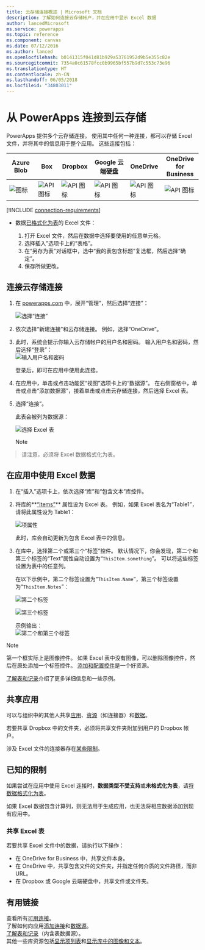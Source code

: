```yaml
---
title: 云存储连接概述 | Microsoft 文档
description: 了解如何连接云存储帐户，并在应用中显示 Excel 数据
author: lancedMicrosoft
ms.service: powerapps
ms.topic: reference
ms.component: canvas
ms.date: 07/12/2016
ms.author: lanced
ms.openlocfilehash: b0141315f041d81b929a53761952d9b5e355c82e
ms.sourcegitcommit: 7354a0c61578fcc0b9965bf557b9d7c553c73e96
ms.translationtype: HT
ms.contentlocale: zh-CN
ms.lasthandoff: 06/05/2018
ms.locfileid: "34803011"
---
```

# <a name="connect-to-cloud-storage-from-powerapps"></a>从 PowerApps 连接到云存储
PowerApps 提供多个云存储连接。 使用其中任何一种连接，都可以存储 Excel 文件，并将其中的信息用于整个应用。 这些连接包括：  

| **Azure Blob** | **Box** | **Dropbox** | **Google 云端硬盘** | **OneDrive** | **OneDrive<br>for Business** |
| --- | --- | --- | --- | --- | --- |
| ![图标](./media/cloud-storage-blob-connections/blobicon.png) |![API 图标][boxicon] |![API 图标][dropboxicon] |![API 图标][googledriveicon] |![API 图标][onedriveicon] |![API 图标][onedriveforbusinessicon] |

[!INCLUDE [connection-requirements](../../../includes/connection-requirements.md)]

* 数据[已格式化为表](https://support.office.com/article/Create-an-Excel-table-in-a-worksheet-E81AA349-B006-4F8A-9806-5AF9DF0AC664)的 Excel 文件：
  
  1. 打开 Excel 文件，然后在数据中选择要使用的任意单元格。
  2. 选择插入”选项卡上的“表格”。
  3. 在“另存为表”对话框中，选中“我的表包含标题”复选框，然后选择“确定”。
  4. 保存所做更改。

## <a name="connect-to-the-cloud-storage-connection"></a>连接云存储连接
1. 在 [powerapps.com](https://web.powerapps.com) 中，展开“管理”，然后选择“连接”：  
   
    ![选择“连接”](./media/cloud-storage-blob-connections/connections.png)
2. 依次选择“新建连接”和云存储连接。 例如，选择“OneDrive”。
3. 此时，系统会提示你输入云存储帐户的用户名和密码。 输入用户名和密码，然后选择“登录”：  
    ![输入用户名和密码](./media/cloud-storage-blob-connections/signin.png)
   
    登录后，即可在应用中使用此连接。
4. 在应用中，单击或点击功能区“视图”选项卡上的“数据源”。 在右侧窗格中，单击或点击“添加数据源”，接着单击或点击云存储连接，然后选择 Excel 表。
5. 选择“连接”。
   
    此表会被列为数据源：
   
    ![选择 Excel 表](./media/cloud-storage-blob-connections/selecttable.png)
   
    > [!NOTE]
> 请注意，必须将 Excel 数据格式化为表。

## <a name="using-the-excel-data-in-your-app"></a>在应用中使用 Excel 数据
1. 在“插入”选项卡上，依次选择“库”和“包含文本”库控件。
2. 将库的**[“Items”](../controls/properties-core.md)** 属性设为 Excel 表。 例如，如果 Excel 表名为“Table1”，请将此属性设为 Table1：  
   
    ![项属性](./media/cloud-storage-blob-connections/itemsproperty.png)  
   
    此时，库会自动更新为包含 Excel 表中的信息。
3. 在库中，选择第二个或第三个“标签”控件。 默认情况下，你会发现，第二个和第三个标签的“Text”属性自动设置为“`ThisItem.something`”。 可以将这些标签设置为表中的任意列。
   
    在以下示例中，第二个标签设置为“`ThisItem.Name`”，第三个标签设置为“`ThisItem.Notes`”：  
   
    ![第二个标签](./media/cloud-storage-blob-connections/items-secondtextbox.png)  
   
    ![第三个标签](./media/cloud-storage-blob-connections/items-thirdtextbox.png)  
   
    示例输出：  
    ![第二个和第三个标签](./media/cloud-storage-blob-connections/secondthirdtextboxes.png)
   
> [!NOTE]
> 第一个框实际上是图像控件。 如果 Excel 表中没有图像，可以删除图像控件，然后在原处添加一个标签控件。 [添加和配置控件](../add-configure-controls.md)是一个好资源。

[了解表和记录](../working-with-tables.md)介绍了更多详细信息和一些示例。  

## <a name="sharing-your-app"></a>共享应用
可以与组织中的其他人共享[应用](../share-app.md)、[资源](../share-app-resources.md)（如连接器）和[数据](../share-app-data.md)。

若要共享 Dropbox 中的文件夹，必须将共享文件夹附加到用户的 Dropbox 帐户。

涉及 Excel 文件的连接器存在[某些限制](#sharing-excel-tables)。

## <a name="known-limitations"></a>已知的限制
如果尝试在应用中使用 Excel 连接时，**数据类型不受支持**或**未格式化为表**，请[将数据格式化为表](https://support.office.com/article/Create-an-Excel-table-in-a-worksheet-E81AA349-B006-4F8A-9806-5AF9DF0AC664)。

如果 Excel 数据包含计算列，则无法用于生成应用，也无法将相应数据添加到现有应用中。

### <a name="sharing-excel-tables"></a>共享 Excel 表
若要共享 Excel 文件中的数据，请执行以下操作：

* 在 OneDrive for Business 中，共享文件本身。
* 在 OneDrive 中，共享包含文件的文件夹，并指定任何介质的文件路径，而非 URL。
* 在 Dropbox 或 Google 云端硬盘中，共享文件或文件夹。

## <a name="helpful-links"></a>有用链接
查看所有[可用连接](../connections-list.md)。  
了解如何向应用[添加连接](../add-manage-connections.md)和[数据源](../add-data-connection.md)。  
[了解表和记录](../working-with-tables.md)（内含表数据源）。  
其他一些库资源包括[显示项列表](../add-gallery.md)和[显示库中的图像和文本](../show-images-text-gallery-sort-filter.md)。

<!--Icon references-->
[boxicon]: ./media/cloud-storage-blob-connections/boxicon.png
[dropboxicon]: ./media/cloud-storage-blob-connections/dropboxicon.png
[googledriveicon]: ./media/cloud-storage-blob-connections/googledriveicon.png
[onedriveicon]: ./media/cloud-storage-blob-connections/onedriveicon.png
[onedriveforbusinessicon]: ./media/cloud-storage-blob-connections/onedriveforbusinessicon.png
